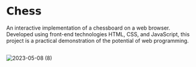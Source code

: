 # 𝗖𝗵𝗲𝘀𝘀
An interactive implementation of a chessboard on a web browser. Developed using front-end technologies HTML, CSS, and JavaScript, this project is a practical demonstration of the potential of web programming.
##
![2023-05-08 (8)](https://user-images.githubusercontent.com/113322342/236958306-9bf5cd7d-5203-4688-ab3e-e55ade41f016.png)
